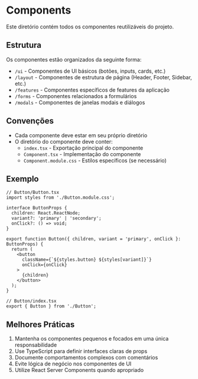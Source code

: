 # Components

Este diretório contém todos os componentes reutilizáveis do projeto.

## Estrutura

Os componentes estão organizados da seguinte forma:

- `/ui` - Componentes de UI básicos (botões, inputs, cards, etc.)
- `/layout` - Componentes de estrutura de página (Header, Footer, Sidebar, etc.)
- `/features` - Componentes específicos de features da aplicação
- `/forms` - Componentes relacionados a formulários
- `/modals` - Componentes de janelas modais e diálogos

## Convenções

- Cada componente deve estar em seu próprio diretório
- O diretório do componente deve conter:
  - `index.tsx` - Exportação principal do componente
  - `Component.tsx` - Implementação do componente
  - `Component.module.css` - Estilos específicos (se necessário)

## Exemplo

```tsx
// Button/Button.tsx
import styles from './Button.module.css';

interface ButtonProps {
  children: React.ReactNode;
  variant?: 'primary' | 'secondary';
  onClick?: () => void;
}

export function Button({ children, variant = 'primary', onClick }: ButtonProps) {
  return (
    <button
      className={`${styles.button} ${styles[variant]}`}
      onClick={onClick}
    >
      {children}
    </button>
  );
}

// Button/index.tsx
export { Button } from './Button';
```

## Melhores Práticas

1. Mantenha os componentes pequenos e focados em uma única responsabilidade
2. Use TypeScript para definir interfaces claras de props
3. Documente comportamentos complexos com comentários
4. Evite lógica de negócio nos componentes de UI
5. Utilize React Server Components quando apropriado
